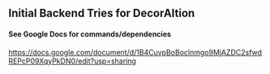 ## Initial Backend Tries for DecorAItion

#### See Google Docs for commands/dependencies
https://docs.google.com/document/d/1B4CuvpBoBoclnmgo9MjAZDC2sfwdREPcP09XqyPkDN0/edit?usp=sharing